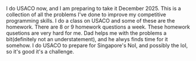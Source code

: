I do USACO now, and I am preparing to take it December 2025.
This is a collection of all the problems I've done to improve my competitive programming skills.
I do a class on USACO and some of these are the homework. There are 8 or 9 homework questions a week. These homework qusetions are very hard for me.
Dad helps me with the problems a bit(definitely not an understatement), and he alwys finds time for it somehow.
I do USACO to prepare for Singapore's NoI, and possibly the IoI, so it's good it's a challenge.

